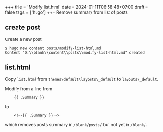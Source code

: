 +++
title = 'Modify list.html'
date = 2024-01-11T06:58:48+07:00
draft = false
tags = ['hugo']
+++
Remove summary from list of posts.


## create post
Create a new post
```
$ hugo new content posts/modify-list-html.md
Content "D:\\blank\\content\\posts\\modify-list-html.md" created
```

## list.html
Copy `list.html` from `themes\default\layouts\_default` to `layouts\_default`.

Modify from a line from

```
    {{ .Summary }}
```

to

```
    <!--{{ .Summary }}-->
```

which removes posts summary in `/blank/posts/` but not yet in `/blank/`.